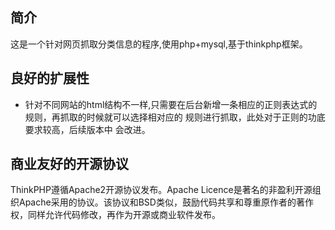 ﻿## 简介

这是一个针对网页抓取分类信息的程序,使用php+mysql,基于thinkphp框架。


## 良好的扩展性

*  针对不同网站的html结构不一样,只需要在后台新增一条相应的正则表达式的规则，再抓取的时候就可以选择相对应的
规则进行抓取，此处对于正则的功底要求较高，后续版本中 会改进。

## 商业友好的开源协议

ThinkPHP遵循Apache2开源协议发布。Apache Licence是著名的非盈利开源组织Apache采用的协议。该协议和BSD类似，鼓励代码共享和尊重原作者的著作权，同样允许代码修改，再作为开源或商业软件发布。